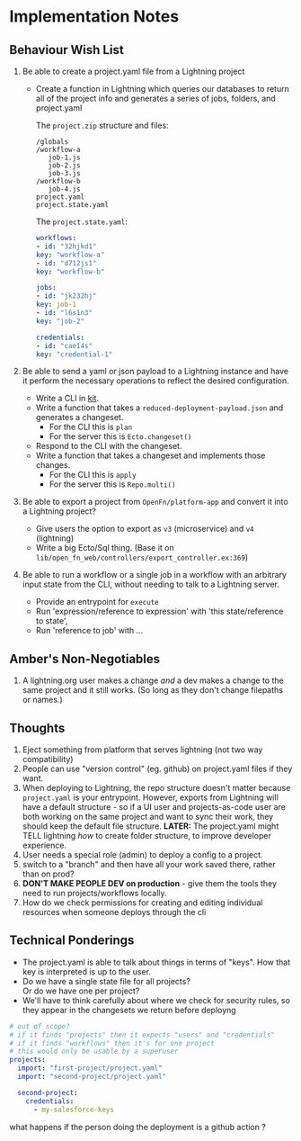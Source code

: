 # Implementation Notes

## Behaviour Wish List

1. Be able to create a project.yaml file from a Lightning project

   - Create a function in Lightning which queries our databases to return all of
     the project info and generates a series of jobs, folders, and project.yaml

     The `project.zip` structure and files:

     ```
     /globals
     /workflow-a
        job-1.js
        job-2.js
        job-3.js
     /workflow-b
        job-4.js
     project.yaml
     project.state.yaml
     ```

     The `project.state.yaml`:

     ```yaml
     workflows:
     - id: "32hjkd1"
     key: "workflow-a"
     - id: "d712js1"
     key: "workflow-b"

     jobs:
     - id: "jk232hj"
     key: job-1
     - id: "l6s1n3"
     key: "job-2"

     credentials:
     - id: "cae14s"
     key: "credential-1"
     ```

2. Be able to send a yaml or json payload to a Lightning instance and have it
   perform the necessary operations to reflect the desired configuration.

   - Write a CLI in [kit](https://github.com/OpenFn/kit).
   - Write a function that takes a `reduced-deployment-payload.json` and
     generates a changeset.
     - For the CLI this is `plan`
     - For the server this is `Ecto.changeset()`
   - Respond to the CLI with the changeset.
   - Write a function that takes a changeset and implements those changes.
     - For the CLI this is `apply`
     - For the server this is `Repo.multi()`

3. Be able to export a project from `OpenFn/platform-app` and convert it into a
   Lightning project?

   - Give users the option to export as `v3` (microservice) and `v4` (lightning)
   - Write a big Ecto/Sql thing. (Base it on
     `lib/open_fn_web/controllers/export_controller.ex:369`)

4. Be able to run a workflow or a single job in a workflow with an arbitrary
   input state from the CLI, without needing to talk to a Lightning server.

   - Provide an entrypoint for `execute`
   - Run 'expression/reference to expression' with 'this state/reference to
     state',
   - Run 'reference to job' with ...

## Amber's Non-Negotiables

1. A lightning.org user makes a change _and_ a dev makes a change to the same
   project and it still works. (So long as they don't change filepaths or
   names.)

## Thoughts

1. Eject something from platform that serves lightning (not two way
   compatibility)
2. People can use "version control" (eg. github) on project.yaml files if they
   want.
3. When deploying to Lightning, the repo structure doesn't matter because
   `project.yaml` is your entrypoint. However, exports from Lightning will have
   a default structure - so if a UI user and projects-as-code user are both
   working on the same project and want to sync their work, they should keep the
   default file structure. **LATER:** The project.yaml might TELL lightning
   _how_ to create folder structure, to improve developer experience.
4. User needs a special role (admin) to deploy a config to a project.
5. switch to a "branch" and then have all your work saved there, rather than on
   prod?
6. **DON'T MAKE PEOPLE DEV on production** - give them the tools they need to
   run projects/workflows locally.
7. How do we check permissions for creating and editing individual resources
   when someone deploys through the cli

## Technical Ponderings

- The project.yaml is able to talk about things in terms of "keys". How that key
  is interpreted is up to the user.
- Do we have a single state file for all projects?  
  Or do we have one per project?
- We'll have to think carefully about where we check for security rules, so they
  appear in the changesets we return before deployng

```yml
# out of scope?
# if it finds "projects" then it expects "users" and "credentials"
# if it finds "workflows" then it's for one project
# this would only be usable by a superuser
projects:
  import: "first-project/project.yaml"
  import: "second-project/project.yaml"

  second-project:
    credentials:
      - my-salesforce-keys
```

what happens if the person doing the deployment is a github action ?
